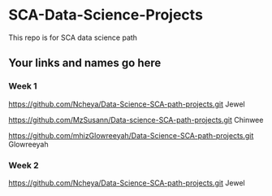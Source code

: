 # SCA-Data-Science-Projects
This repo is for SCA data science path

## Your links and names go here

### Week 1
https://github.com/Ncheya/Data-Science-SCA-path-projects.git Jewel 

https://github.com/MzSusann/Data-science-SCA-path-projects.git Chinwee

https://github.com/mhizGlowreeyah/Data-Science-SCA-path-projects.git Glowreeyah

### Week 2
https://github.com/Ncheya/Data-Science-SCA-path-projects.git  Jewel
